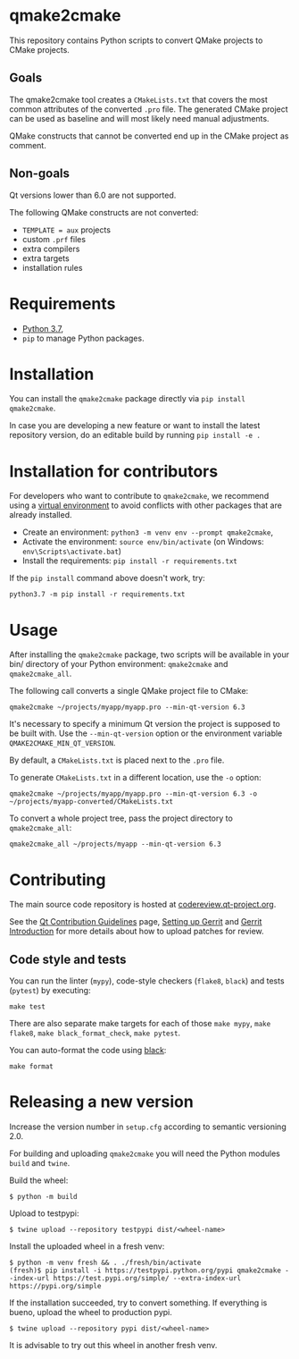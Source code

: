 # qmake2cmake

This repository contains Python scripts to convert QMake projects to
CMake projects.

## Goals

The qmake2cmake tool creates a `CMakeLists.txt` that covers the most common
attributes of the converted `.pro` file.  The generated CMake project can be
used as baseline and will most likely need manual adjustments.

QMake constructs that cannot be converted end up in the CMake project as
comment.

## Non-goals

Qt versions lower than 6.0 are not supported.

The following QMake constructs are not converted:
- `TEMPLATE = aux` projects
- custom `.prf` files
- extra compilers
- extra targets
- installation rules

# Requirements

* [Python 3.7](https://www.python.org/downloads/),
* `pip` to manage Python packages.

# Installation

You can install the `qmake2cmake` package directly via `pip install
qmake2cmake`.

In case you are developing a new feature or want to install the latest
repository version, do an editable build by running `pip install -e .`

# Installation for contributors

For developers who want to contribute to `qmake2cmake`, we recommend
using a [virtual
environment](https://docs.python.org/3/library/venv.html) to avoid
conflicts with other packages that are already installed.

* Create an environment: `python3 -m venv env --prompt qmake2cmake`,
* Activate the environment: `source env/bin/activate`
  (on Windows: `env\Scripts\activate.bat`)
* Install the requirements: `pip install -r requirements.txt`

If the `pip install` command above doesn't work, try:

```
python3.7 -m pip install -r requirements.txt
```

# Usage

After installing the `qmake2cmake` package, two scripts will be
available in your bin/ directory of your Python environment:
`qmake2cmake` and `qmake2cmake_all`.

The following call converts a single QMake project file to CMake:
```
qmake2cmake ~/projects/myapp/myapp.pro --min-qt-version 6.3
```

It's necessary to specify a minimum Qt version the project is supposed
to be built with. Use the `--min-qt-version` option or the
environment variable `QMAKE2CMAKE_MIN_QT_VERSION`.

By default, a `CMakeLists.txt` is placed next to the `.pro` file.

To generate `CMakeLists.txt` in a different location, use the `-o` option:
```
qmake2cmake ~/projects/myapp/myapp.pro --min-qt-version 6.3 -o ~/projects/myapp-converted/CMakeLists.txt
```

To convert a whole project tree, pass the project directory to `qmake2cmake_all`:
```
qmake2cmake_all ~/projects/myapp --min-qt-version 6.3
```

# Contributing

The main source code repository is hosted at
[codereview.qt-project.org](https://codereview.qt-project.org/q/project:qt/qmake2cmake).

See the [Qt Contribution Guidelines](https://wiki.qt.io/Qt_Contribution_Guidelines)
page, [Setting up Gerrit](https://wiki.qt.io/Setting_up_Gerrit) and
[Gerrit Introduction](https://wiki.qt.io/Gerrit_Introduction) for more
details about how to upload patches for review.

## Code style and tests

You can run the linter (`mypy`), code-style checkers (`flake8`, `black`)
and tests (`pytest`) by executing:

```
make test
```

There are also separate make targets for each of those `make mypy`, `make flake8`,
`make black_format_check`, `make pytest`.

You can auto-format the code using [black](https://black.readthedocs.io/en/stable/):

```
make format
```


# Releasing a new version

Increase the version number in `setup.cfg` according to semantic versioning 2.0.

For building and uploading `qmake2cmake` you will need the Python
modules `build` and `twine`.

Build the wheel:
```
$ python -m build
```

Upload to testpypi:
```
$ twine upload --repository testpypi dist/<wheel-name>
```

Install the uploaded wheel in a fresh venv:
```
$ python -m venv fresh && . ./fresh/bin/activate
(fresh)$ pip install -i https://testpypi.python.org/pypi qmake2cmake --index-url https://test.pypi.org/simple/ --extra-index-url https://pypi.org/simple

```

If the installation succeeded, try to convert something.
If everything is bueno, upload the wheel to production pypi.

```
$ twine upload --repository pypi dist/<wheel-name>
```

It is advisable to try out this wheel in another fresh venv.
